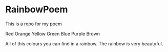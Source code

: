 # RainbowPoem
This is a repo for my poem

Red 
Orange 
Yellow
Green
Blue 
Purple 
Brown

All of this colours you can find in a rainbow. The rainbow is very beautyful. 
